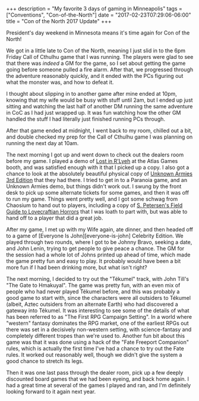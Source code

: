 +++
description = "My favorite 3 days of gaming in Minneapolis"
tags = ["Conventions", "Con-of-the-North"]
date = "2017-02-23T07:29:06-06:00"
title = "Con of the North 2017 Update"
+++

President's day weekend in Minnesota means it's time again for Con of the North!

We got in a little late to Con of the North, meaning I just slid in to the 6pm Friday Call of Cthulhu game that I was running. The players were glad to see that there was *indeed* a GM for the game, so I set about getting the game going before someone pulled a fire alarm. After that, we progressed through the adventure reasonably quickly, and it ended with the PCs figuring out what the monster was, and how to defeat it. 

I thought about slipping in to another game after mine ended at 10pm, knowing that my wife would be busy with stuff until 2am, but I ended up just sitting and watching the last half of another DM running the same adventure in CoC as I had just wrapped up. It was fun watching how the other GM handled the stuff I had literally just finished running PCs through. 

After that game ended at midnight, I went back to my room, chilled out a bit, and double checked my prep for the Call of Cthulhu game I was planning on running the next day at 10am. 

The next morning I got up and went down to check out the dealers room before my game.  I played a demo of [Lost in R'Lyeh][lost-in-rlyeh] at the Atlas Games booth, and was satisfied enough with it that I picked up a copy.  I also got a chance to look at the absolutely beautiful physical copy of [Unknown Armies 3rd Edition][unknown-armies] that they had there. I tried to get in to a Paranoia game, and an Unknown Armies demo, but things didn't work out. I swung by the front desk to pick up some alternate tickets for some games, and then it was off to run my game. Things went pretty well, and I got some schwag from Chaosium to hand out to players, including a copy of [S. Petersen's Field Guide to Lovecraftian Horrors][field-guide] that I was loath to part with, but was able to hand off to a player that did a great job. 

After my game, I met up with my Wife again, ate dinner, and then headed off to a game of [Everyone Is John][everyone-is-john] Celebrity Edition. We played through two rounds, where I got to be Johnny Bravo, seeking a date, and John Lenin, trying to get people to give peace a chance. The GM for the session had a whole lot of Johns printed up ahead of time, which made the game pretty fun and easy to play. It probably would have been a bit more fun if I had been drinking more, but what isn't right? 

The next morning, I decided to try out the "Tékumel" track, with John Till's "The Gate to Hmakuyal". The game was pretty fun, with an even mix of people who had never played Tékumel before, and this was probably a good game to start with, since the characters were all outsiders to Tékumel (albeit, Aztec outsiders from an alternate Earth) who had discovered a gateway into Tékumel.  It was interesting to see some of the details of what has been referred to as "The First RPG Campaign Setting". In a world where "western" fantasy dominates the RPG market, one of the earliest RPGs out there was set in a decisively non-western setting, with science-fantasy and completely different tropes than we're used to. Another fun bit about this game was that it was done using a hack of the "Fate Freeport Companion" rules, which is actually the first time I've had a chance to try out the Fate rules. It worked out reasonably well, though we didn't give the system a good chance to stretch its legs. 

Then it was one last pass through the dealer room, pick up a few deeply discounted board games that we had been eyeing, and back home again.  I had a great time at several of the games I played and ran, and I'm definitely looking forward to it again next year.  

[lost-in-rlyeh]: http://www.warehouse23.com/products/lost-in-rlyeh
[unknown-armies]: https://unknown-armies-third-edition-roleplaying-game.backerkit.com/hosted_preorders/47510
[field-guide]: http://www.chaosium.com/s-petersens-field-guide-to-lovecraftian-horrors-pdf/
